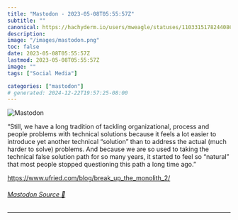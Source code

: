 ```yaml
---
title: "Mastodon - 2023-05-08T05:55:57Z"
subtitle: ""
canonical: https://hachyderm.io/users/mweagle/statuses/110331517824408633
description:
image: "/images/mastodon.png"
toc: false
date: 2023-05-08T05:55:57Z
lastmod: 2023-05-08T05:55:57Z
image: ""
tags: ["Social Media"]

categories: ["mastodon"]
# generated: 2024-12-22T19:57:25-08:00
---
```

![Mastodon](/images/mastodon.png)

<p>“Still, we have a long tradition of tackling organizational, process and people problems with technical solutions because it feels a lot easier to introduce yet another technical “solution” than to address the actual (much harder to solve) problems. And because we are so used to taking the technical false solution path for so many years, it started to feel so “natural” that most people stopped questioning this path a long time ago.”</p><p><a href="https://www.ufried.com/blog/break_up_the_monolith_2/" target="_blank" rel="nofollow noopener noreferrer" translate="no"><span class="invisible">https://www.</span><span class="ellipsis">ufried.com/blog/break_up_the_m</span><span class="invisible">onolith_2/</span></a></p>


###### [Mastodon Source 🐘](https://hachyderm.io/@mweagle/110331517824408633)

___
